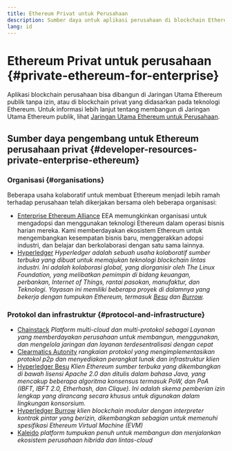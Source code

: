 ```yaml
---
title: Ethereum Privat untuk Perusahaan
description: Sumber daya untuk aplikasi perusahaan di blockchain Ethereum privat.
lang: id
---
```


# Ethereum Privat untuk perusahaan {#private-ethereum-for-enterprise}

Aplikasi blockchain perusahaan bisa dibangun di Jaringan Utama Ethereum publik tanpa izin, atau di blockchain privat yang didasarkan pada teknologi Ethereum. Untuk informasi lebih lanjut tentang membangun di Jaringan Utama Ethereum publik, lihat [Jaringan Utama Ethereum untuk Perusahaan](/enterprise/).

## Sumber daya pengembang untuk Ethereum perusahaan privat {#developer-resources-private-enterprise-ethereum}

### Organisasi {#organisations}

Beberapa usaha kolaboratif untuk membuat Ethereum menjadi lebih ramah terhadap perusahaan telah dikerjakan bersama oleh beberapa organisasi:

- [Enterprise Ethereum Alliance](https://entethalliance.org/) EEA memungkinkan organisasi untuk mengadopsi dan menggunakan teknologi Ethereum dalam operasi bisnis harian mereka. Kami memberdayakan ekosistem Ethereum untuk mengembangkan kesempatan bisnis baru, menggerakkan adopsi industri, dan belajar dan berkolaborasi dengan satu sama lainnya.
- [Hyperledger](https://hyperledger.org) _Hyperledger adalah sebuah usaha kolaboratif sumber terbuka yang dibuat untuk memajukan teknologi blockchain lintas industri. Ini adalah kolaborasi global, yang diorganisir oleh The Linux Foundation, yang melibatkan pemimpin di bidang keuangan, perbankan, Internet of Things, rantai pasokan, manufaktur, dan Teknologi. Yayasan ini memiliki beberapa proyek di dalamnya yang bekerja dengan tumpukan Ethereum, termasuk [Besu](https://www.hyperledger.org/use/besu) dan [Burrow](https://www.hyperledger.org/projects/hyperledger-burrow)._

### Protokol dan infrastruktur {#protocol-and-infrastructure}

- [Chainstack](https://chainstack.com/) _Platform multi-cloud dan multi-protokol sebagai Layanan yang memberdayakan perusahaan untuk membangun, menggunakan, dan mengelola jaringan dan layanan terdesentralisasi dengan cepat_
- [Clearmatics Autonity](https://www.clearmatics.com/about/) _rangkaian protokol yang mengimplementasikan protokol p2p dan menyediakan perangkat lunak dan infrastruktur klien_
- [Hyperledger Besu](https://www.hyperledger.org/use/besu) _Klien Ethereum sumber terbuka yang dikembangkan di bawah lisensi Apache 2.0 dan ditulis dalam bahasa Java, yang mencakup beberapa algoritma konsensus termasuk PoW, dan PoA (IBFT, IBFT 2.0, Etherhash, dan Clique). Ini adalah skema pemberian izin lengkap yang dirancang secara khusus untuk digunakan dalam lingkungan konsorsium._
- [Hyperledger Burrow](https://www.hyperledger.org/projects/hyperledger-burrow) _klien blockchain modular dengan interpreter kontrak pintar yang berizin, dikembangkan sebagian untuk memenuhi spesifikasi Ethereum Virtual Machine (EVM)_
- [Kaleido](https://kaleido.io/) _platform tumpukan penuh untuk membangun dan menjalankan ekosistem perusahaan hibrida dan lintas-cloud_
